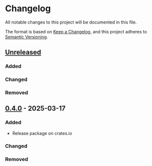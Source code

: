 # Changelog

All notable changes to this project will be documented in this file.

The format is based on [Keep a Changelog](https://keepachangelog.com/en/1.1.0/),
and this project adheres to [Semantic Versioning](https://semver.org/spec/v2.0.0.html).

## [Unreleased]

### Added

### Changed

### Removed


## [0.4.0] - 2025-03-17

### Added
  - Release package on crates.io

### Changed

### Removed

[unreleased]: https://github.com/Certora/cvlr/compare/v0.4.0...HEAD
[0.4.0]: https://github.com/Certora/cvlr/releases/tag/v0.4.0